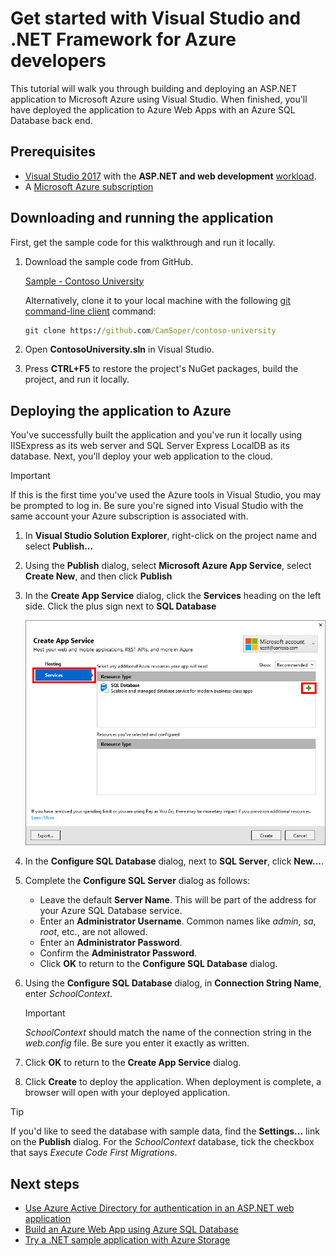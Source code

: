 

# Get started with Visual Studio and .NET Framework for Azure developers

This tutorial will walk you through building and deploying an ASP.NET application to Microsoft Azure using Visual Studio.  When finished, you'll have deployed the application to Azure Web Apps with an Azure SQL Database back end.

## Prerequisites

* [Visual Studio 2017](https://www.visualstudio.com/downloads/) with the **ASP.NET and web development** [workload](/visualstudio/install/modify-visual-studio).   
* A [Microsoft Azure subscription](https://azure.microsoft.com/free/)


## Downloading and running the application

First, get the sample code for this walkthrough and run it locally.

1. Download the sample code from GitHub.
    
    [Sample - Contoso University](https://github.com/CamSoper/contoso-university)
    
    Alternatively, clone it to your local machine with the following [git command-line client](https://git-scm.com/) command:

    ```cmd
    git clone https://github.com/CamSoper/contoso-university
    ```

2. Open **ContosoUniversity.sln** in Visual Studio.

3. Press **CTRL+F5** to restore the project's NuGet packages, build the project, and run it locally.

## Deploying the application to Azure

You've successfully built the application and you've run it locally using IISExpress as its web server and SQL Server Express LocalDB as its database.  Next, you'll deploy your web application to the cloud.

> [!IMPORTANT]
> If this is the first time you've used the Azure tools in Visual Studio, you may be prompted to log in.  Be sure you're signed into Visual Studio with the same account your Azure subscription is associated with.

1. In **Visual Studio Solution Explorer**, right-click on the project name and select **Publish...**

2. Using the **Publish** dialog, select **Microsoft Azure App Service**, select **Create New**, and then click **Publish**

3. In the **Create App Service** dialog, click the **Services** heading on the left side.  Click the plus sign next to **SQL Database**

    ![Adding the SQL Database](media/getting-started-framework/add-sql.png)

4. In the **Configure SQL Database** dialog, next to **SQL Server**, click **New...**.

5. Complete the **Configure SQL Server** dialog as follows:

    * Leave the default **Server Name**.  This will be part of the address for your Azure SQL Database service.
    * Enter an **Administrator Username**.  Common names like *admin*, *sa*, *root*, etc., are not allowed.
    * Enter an **Administrator Password**.
    * Confirm the **Administrator Password**.
    * Click **OK** to return to the **Configure SQL Database** dialog.

6. Using the **Configure SQL Database** dialog, in **Connection String Name**, enter *SchoolContext*.
    
    > [!IMPORTANT]
    > *SchoolContext* should match the name of the connection string in the *web.config* file. Be sure you enter it exactly as written.

7. Click **OK** to return to the **Create App Service** dialog.    

8. Click **Create** to deploy the application.  When deployment is complete, a browser will open with your deployed application.

> [!TIP]
> If you'd like to seed the database with sample data, find the **Settings...** link on the **Publish** dialog.  For the *SchoolContext* database, tick the checkbox that says *Execute Code First Migrations*.

## Next steps

* [Use Azure Active Directory for authentication in an ASP.NET web application](/azure/active-directory/develop/active-directory-devquickstarts-webapp-dotnet)
* [Build an Azure Web App using Azure SQL Database](/azure/app-service-web/web-sites-dotnet-get-started)
* [Try a .NET sample application with Azure Storage](/azure/storage/storage-samples-dotnet)


